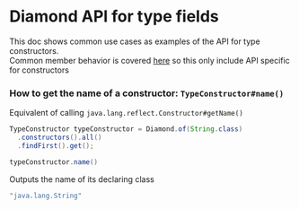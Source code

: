 # Diamond API for type fields
This doc shows common use cases as examples of the API for type constructors.  
Common member behavior is covered [here](members_api_guide.md) so this only
include API specific for constructors

### How to get the name of a constructor: `TypeConstructor#name()`
Equivalent of calling `java.lang.reflect.Constructor#getName()`
```java
TypeConstructor typeConstructor = Diamond.of(String.class)
  .constructors().all()
  .findFirst().get();

typeConstructor.name()
```
Outputs the name of its declaring class
```java
"java.lang.String"
```
